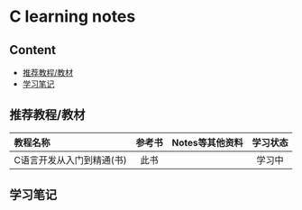 # C learning notes

## Content
- [推荐教程/教材](#textbook)
- [学习笔记](#notes)




## <h2 id="textbook">推荐教程/教材</h2>

教程名称 | 参考书 | Notes等其他资料 | 学习状态  
:-- | :--: | :--: | :--: 
C语言开发从入门到精通(书)| 此书||学习中




## <h2 id="notes"> 学习笔记 </h2>

